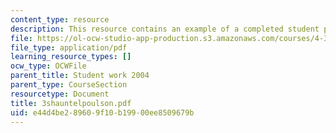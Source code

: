 ```yaml
---
content_type: resource
description: This resource contains an example of a completed student project.
file: https://ol-ocw-studio-app-production.s3.amazonaws.com/courses/4-301-introduction-to-the-visual-arts-spring-2007/e44d4be289609f10b19900ee8509679b_3shauntelpoulson.pdf
file_type: application/pdf
learning_resource_types: []
ocw_type: OCWFile
parent_title: Student work 2004
parent_type: CourseSection
resourcetype: Document
title: 3shauntelpoulson.pdf
uid: e44d4be2-8960-9f10-b199-00ee8509679b
---
```

